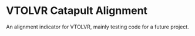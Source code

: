 # VTOLVR Catapult Alignment
 An alignment indicator for VTOLVR, mainly testing code for a future project.

